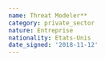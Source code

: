 ```yaml
---
name: Threat Modeler**
category: private_sector
nature: Entreprise
nationality: Etats-Unis
date_signed: '2018-11-12'
---
```

    
